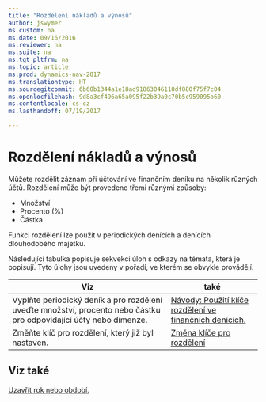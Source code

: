 ```yaml
---
title: "Rozdělení nákladů a výnosů"
author: jswymer
ms.custom: na
ms.date: 09/16/2016
ms.reviewer: na
ms.suite: na
ms.tgt_pltfrm: na
ms.topic: article
ms.prod: dynamics-nav-2017
ms.translationtype: HT
ms.sourcegitcommit: 6b60b1344a1e18ad91863046110df880f75f7c04
ms.openlocfilehash: 9d8a3cf496a65a095f22b39a0c70b5c959095b60
ms.contentlocale: cs-cz
ms.lasthandoff: 07/19/2017

---
```

# <a name="allocate-costs-and-income"></a>Rozdělení nákladů a výnosů
Můžete rozdělit záznam při účtování ve finančním deníku na několik různých účtů. Rozdělení může být provedeno třemi různými způsoby:

- Množství
- Procento (%)
- Částka

Funkci rozdělení lze použít v periodických denících a denících dlouhodobého majetku.
<!--You can also distribute the cost or revenue of a line to an intercompany partner when you post a sales or purchase document. When you post the document, a line will be posted in your general journal, and a corresponding line will be created in the intercompany outbox.-->

Následující tabulka popisuje sekvekci úloh s odkazy na témata, která je popisují. Tyto úlohy jsou uvedeny v pořadí, ve kterém se obvykle provádějí.

|Viz |také |
|---|----|
|Vyplňte periodický deník a pro rozdělení uveďte množství, procento nebo částku pro odpovídající účty nebo dimenze.|[Návody: Použití klíče rozdělení ve finančních denících.](ui-how-use-allocation-keys-general-journals.md)|
|Změňte klíč pro rozdělení, který již byl nastaven.|[Změna klíče pro rozdělení](ui-how-use-allocation-keys-general-journals.md)|

## <a name="see-also"></a>Viz také
[Uzavřít rok nebo období.](year-close-years-periods.md)


